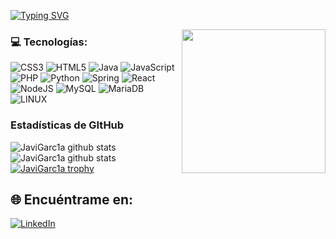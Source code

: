 [![Typing SVG](https://readme-typing-svg.demolab.com?font=Fira+Code&weight=700&pause=1000&color=7C7D7C&width=435&lines=%C2%A1Hey+%F0%9F%91%8B!+Soy+Javier+Garc%C3%ADa+%F0%9F%91%A8%F0%9F%8F%BB%E2%80%8D%F0%9F%92%BB;Estudiante+Ingenier%C3%ADa+Software)](https://git.io/typing-svg)

<img align='right' src="https://media.giphy.com/media/M9gbBd9nbDrOTu1Mqx/giphy.gif" width="230">

### 💻 Tecnologías:
![CSS3](https://img.shields.io/badge/css3-%231572B6.svg?style=for-the-badge&logo=css3&logoColor=white) ![HTML5](https://img.shields.io/badge/html5-%23E34F26.svg?style=for-the-badge&logo=html5&logoColor=white) ![Java](https://img.shields.io/badge/Java-ED8B00?style=for-the-badge&logo=openjdk&logoColor=white) ![JavaScript](https://img.shields.io/badge/javascript-%23323330.svg?style=for-the-badge&logo=javascript&logoColor=%23F7DF1E) ![PHP](https://img.shields.io/badge/PHP-777BB4?style=for-the-badge&logo=php&logoColor=white) ![Python](https://img.shields.io/badge/python-3670A0?style=for-the-badge&logo=python&logoColor=ffdd54) ![Spring](https://img.shields.io/badge/spring-%236DB33F.svg?style=for-the-badge&logo=spring&logoColor=white) ![React](https://img.shields.io/badge/react-%2320232a.svg?style=for-the-badge&logo=react&logoColor=%2361DAFB) ![NodeJS](https://img.shields.io/badge/node.js-6DA55F?style=for-the-badge&logo=node.js&logoColor=white) ![MySQL](https://img.shields.io/badge/mysql-%2300f.svg?style=for-the-badge&logo=mysql&logoColor=white) ![MariaDB](https://img.shields.io/badge/MariaDB-003545?style=for-the-badge&logo=mariadb&logoColor=white) ![LINUX](https://img.shields.io/badge/Linux-FCC624?style=for-the-badge&logo=linux&logoColor=black)

### Estadísticas de GItHub
![JaviGarc1a github stats](https://github-readme-stats.vercel.app/api?username=JaviGarc1a&show_icons=true&theme=radical&include_all_commits=true)
![JaviGarc1a github stats](https://github-readme-stats.vercel.app/api/top-langs/?username=JaviGarc1a&theme=radical&layout=compact)
[![JaviGarc1a trophy](https://github-profile-trophy.vercel.app/?username=JaviGarc1a&theme=onedark&title=Reviews,Commits,Issue,PullRequest,Experience)](https://github.com/JaviGarc1a/JaviGarc1a)

## 🌐 Encuéntrame en:
[![LinkedIn](https://img.shields.io/badge/LinkedIn-%230077B5.svg?logo=linkedin&logoColor=white)](https://linkedin.com/in/javigarc1a)
